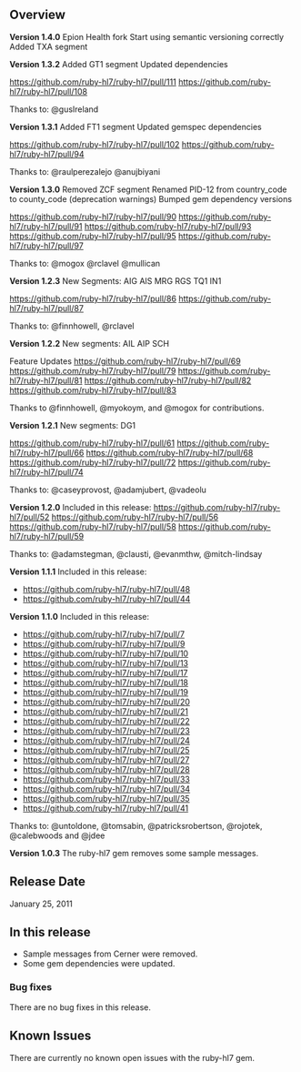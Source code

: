 ## Overview

**Version 1.4.0**
Epion Health fork
Start using semantic versioning correctly
Added TXA segment

**Version 1.3.2**
Added GT1 segment
Updated dependencies

https://github.com/ruby-hl7/ruby-hl7/pull/111
https://github.com/ruby-hl7/ruby-hl7/pull/108

Thanks to:
@gusIreland

**Version 1.3.1**
Added FT1 segment
Updated gemspec dependencies

https://github.com/ruby-hl7/ruby-hl7/pull/102
https://github.com/ruby-hl7/ruby-hl7/pull/94

Thanks to:
@raulperezalejo @anujbiyani

**Version 1.3.0**
Removed ZCF segment
Renamed PID-12 from country_code to county_code (deprecation warnings)
Bumped gem dependency versions

https://github.com/ruby-hl7/ruby-hl7/pull/90
https://github.com/ruby-hl7/ruby-hl7/pull/91
https://github.com/ruby-hl7/ruby-hl7/pull/93
https://github.com/ruby-hl7/ruby-hl7/pull/95
https://github.com/ruby-hl7/ruby-hl7/pull/97

Thanks to:
@mogox @rclavel @mullican

**Version 1.2.3**
New Segments:
AIG
AIS
MRG
RGS
TQ1
IN1

https://github.com/ruby-hl7/ruby-hl7/pull/86
https://github.com/ruby-hl7/ruby-hl7/pull/87


Thanks to:
@finnhowell, @rclavel

**Version 1.2.2**
New segments:
AIL
AIP
SCH

Feature Updates
https://github.com/ruby-hl7/ruby-hl7/pull/69
https://github.com/ruby-hl7/ruby-hl7/pull/79
https://github.com/ruby-hl7/ruby-hl7/pull/81
https://github.com/ruby-hl7/ruby-hl7/pull/82
https://github.com/ruby-hl7/ruby-hl7/pull/83

Thanks to @finnhowell, @myokoym, and @mogox for contributions.

**Version 1.2.1**
New segments:
DG1

https://github.com/ruby-hl7/ruby-hl7/pull/61
https://github.com/ruby-hl7/ruby-hl7/pull/66
https://github.com/ruby-hl7/ruby-hl7/pull/68
https://github.com/ruby-hl7/ruby-hl7/pull/72
https://github.com/ruby-hl7/ruby-hl7/pull/74

Thanks to:
@caseyprovost, @adamjubert, @vadeolu

**Version 1.2.0**
Included in this release:
https://github.com/ruby-hl7/ruby-hl7/pull/52
https://github.com/ruby-hl7/ruby-hl7/pull/56
https://github.com/ruby-hl7/ruby-hl7/pull/58
https://github.com/ruby-hl7/ruby-hl7/pull/59

Thanks to:
@adamstegman, @clausti, @evanmthw, @mitch-lindsay

**Version 1.1.1**
Included in this release:

- https://github.com/ruby-hl7/ruby-hl7/pull/48
- https://github.com/ruby-hl7/ruby-hl7/pull/44

**Version 1.1.0**
Included in this release:
- https://github.com/ruby-hl7/ruby-hl7/pull/7
- https://github.com/ruby-hl7/ruby-hl7/pull/9
- https://github.com/ruby-hl7/ruby-hl7/pull/10
- https://github.com/ruby-hl7/ruby-hl7/pull/13
- https://github.com/ruby-hl7/ruby-hl7/pull/17
- https://github.com/ruby-hl7/ruby-hl7/pull/18
- https://github.com/ruby-hl7/ruby-hl7/pull/19
- https://github.com/ruby-hl7/ruby-hl7/pull/20
- https://github.com/ruby-hl7/ruby-hl7/pull/21
- https://github.com/ruby-hl7/ruby-hl7/pull/22
- https://github.com/ruby-hl7/ruby-hl7/pull/23
- https://github.com/ruby-hl7/ruby-hl7/pull/24
- https://github.com/ruby-hl7/ruby-hl7/pull/25
- https://github.com/ruby-hl7/ruby-hl7/pull/27
- https://github.com/ruby-hl7/ruby-hl7/pull/28
- https://github.com/ruby-hl7/ruby-hl7/pull/33
- https://github.com/ruby-hl7/ruby-hl7/pull/34
- https://github.com/ruby-hl7/ruby-hl7/pull/35
- https://github.com/ruby-hl7/ruby-hl7/pull/41

Thanks to:
@untoldone, @tomsabin, @patricksrobertson, @rojotek, @calebwoods and @jdee


**Version 1.0.3**
The ruby-hl7 gem removes some sample messages.

## Release Date

January 25, 2011

## In this release

* Sample messages from Cerner were removed.
* Some gem dependencies were updated.

### Bug fixes

There are no bug fixes in this release.

## Known Issues

There are currently no known open issues with the ruby-hl7 gem.
